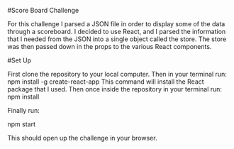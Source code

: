 #Score Board Challenge

For this challenge I parsed a JSON file in order to display some of the data through
a scoreboard. I decided to use React, and I parsed the information that I needed from
the JSON into a single object called the store. The store was then passed down
in the props to the various React components.  

#Set Up

First clone the repository to your local computer. Then in your terminal run:
  npm install -g create-react-app
This command will install the React package that I used. Then once inside the
repository in your terminal run:
  npm install

Finally run:

  npm start

This should open up the challenge in your browser.
